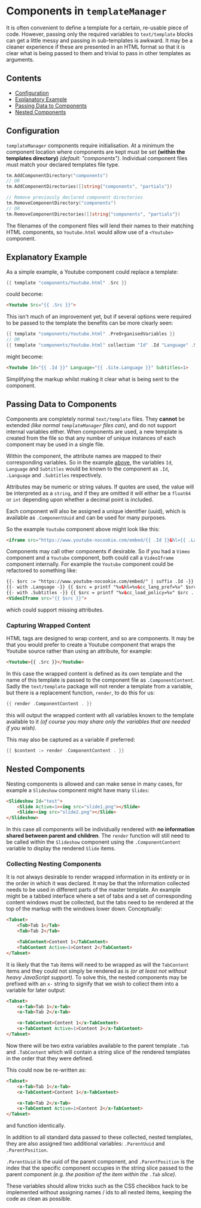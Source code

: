 # Components in `templateManager`

It is often convenient to define a template for a certain, re-usable piece of code. However, passing only the required variables to `text/template` blocks can get a little messy and passing in sub-templates is awkward. It may be a cleaner experience if these are presented in an HTML format so that it is clear what is being passed to them and trivial to pass in other templates as arguments.

## Contents

- [Configuration](#configuration)
- [Explanatory Example](#explanatory-example)
- [Passing Data to Components](#passing-data-to-components)
- [Nested Components](#nested-components)

## Configuration

`templateManager` components require initialisation. At a minimum the component location where components are kept must be set **(within the templates directory)** *(default: "components")*. Individual component files must match your declared templates file type.

```go
tm.AddComponentDirectory("components")
// OR
tm.AddComponentDirectories([]string{"components", "partials"})

// Remove previously declared component directories
tm.RemoveComponentDirectory("components")
// OR
tm.RemoveComponentDirectories([]string{"components", "partials"})
```

The filenames of the component files will lend their names to their matching HTML components, so `Youtube.html` would allow use of a `<Youtube>` component.

## Explanatory Example

As a simple example, a Youtube component could replace a template:

```go
{{ template "components/Youtube.html" .Src }}
```

could become:

```html
<Youtube Src="{{ .Src }}">
```

This isn't much of an improvement yet, but if several options were required to be passed to the template the benefits can be more clearly seen:

```go
{{ template "components/Youtube.html" .PreOrganisedVariables }}
// OR
{{ template "components/Youtube.html" collection "Id" .Id "Language" .Site.Language "Subtitles" 1 }}
```

might become:

```html
<Youtube Id="{{ .Id }}" Language="{{ .Site.Language }}" Subtitles=1>
```

Simplifying the markup whilst making it clear what is being sent to the component.

## Passing Data to Components

Components are completely normal `text/template` files. They **cannot** be extended *(like normal `templateManager` files can)*, and do not support internal variables either. When components are used, a new template is created from the file so that any number of unique instances of each component may be used in a single file.

Within the component, the attribute names are mapped to their corresponding variables. So in the example [above](#explanatory-example), the variables `Id`, `Language` and `Subtitles` would be known to the component as `.Id`, `.Language` and `.Subtitles` respectively.

Attributes may be numeric or string values. If quotes are used, the value will be interpreted as a `string`, and if they are omitted it will either be a `float64` or `int` depending upon whether a decimal point is included.

Each component will also be assigned a unique identifier (uuid), which is available as `.ComponentUuid` and can be used for many purposes.

So the example `Youtube` component above might look like this:

```html
<iframe src="https://www.youtube-nocookie.com/embed/{{ .Id }}&hl={{ .Language }}&cc_lang_pref={{ .Language }}&cc_load_policy={{ .Subtitles }}" loading="lazy" frameborder="0" allow="accelerometer; autoplay; encrypted-media; gyroscope; picture-in-picture" allowfullscreen></iframe>
```

Components may call other components if desirable. So if you had a `Vimeo` component and a `Youtube` component, both could call a `VideoIframe` component internally. For example the `Youtube` component could be refactored to something like:

```html
{{- $src := "https://www.youtube-nocookie.com/embed/" | suffix .Id -}}
{{- with .Language -}} {{ $src = printf "%v&hl=%v&cc_lang_pref=%v" $src . . }} {{- end -}}
{{- with .Subtitles -}} {{ $src = printf "%v&cc_load_policy=%v" $src . }} {{- end -}}
<VideoIframe src="{{ $src }}">
```

which could support missing attributes.

### Capturing Wrapped Content

HTML tags are designed to wrap content, and so are components. It may be that you would prefer to create a Youtube component that wraps the Youtube source rather than using an attribute, for example: 

```html
<Youtube>{{ .Src }}</Youtube>
```

In this case the wrapped content is defined as its own template and the name of this template is passed to the component file as `.ComponentContent`. Sadly the `text/template` package will not render a template from a variable, but there is a replacement function, `render`, to do this for us:

```go
{{ render .ComponentContent . }}
```

this will output the wrapped content with all variables known to the template available to it *(of course you may share only the variables that are needed if you wish)*.

This may also be captured as a variable if preferred:

```go
{{ $content := render .ComponentContent . }}
```

## Nested Components

Nesting components is allowed and can make sense in many cases, for example a `Slideshow` component might have many `Slides`:

```html
<Slideshow Id="test">
	<Slide Active=1><img src="slide1.png"></Slide>
	<Slide><img src="slide2.png"></Slide>
</Slideshow>
```

In this case all components will be individually rendered with **no information shared between parent and children**. The `render` function will still need to be called within the `Slideshow` component using the `.ComponentContent` variable to display the rendered `Slide` items. 

### Collecting Nesting Components

It is not always desirable to render wrapped information in its entirety or in the order in which it was declared. It may be that the information collected needs to be used in different parts of the master template. An example might be a tabbed interface where a set of tabs and a set of corresponding content windows must be collected, but the tabs need to be rendered at the top of the markup with the windows lower down. Conceptually:

```html
<Tabset>
	<Tab>Tab 1</Tab>
	<Tab>Tab 2</Tab>

	<TabContent>Content 1</TabContent>
	<TabContent Active=1>Content 2</TabContent>
</Tabset>
```

It is likely that the `Tab` items will need to be wrapped as will the `TabContent` items and they could not simply be rendered as is *(or at least not without heavy JavaScript support)*. To solve this, the nested components may be prefixed with an `x-` string to signify that we wish to collect them into a variable for later output:

```html
<Tabset>
	<x-Tab>Tab 1</x-Tab>
	<x-Tab>Tab 2</x-Tab>

	<x-TabContent>Content 1</x-TabContent>
	<x-TabContent Active=1>Content 2</x-TabContent>
</Tabset>
```

Now there will be two extra variables available to the parent template `.Tab` and `.TabContent` which will contain a string slice of the rendered templates in the order that they were defined.

This could now be re-written as:

```html
<Tabset>
	<x-Tab>Tab 1</x-Tab>
	<x-TabContent>Content 1</x-TabContent>

	<x-Tab>Tab 2</x-Tab>
	<x-TabContent Active=1>Content 2</x-TabContent>
</Tabset>
```

and function identically.

In addition to all standard data passed to these collected, nested templates, they are also assigned two additional variables: `.ParentUuid` and `.ParentPosition`.

`.ParentUuid` is the uuid of the parent component, and `.ParentPosition` is the index that the specific component occupies in the string slice passed to the parent component *(e.g. the position of the item within the `.Tab` slice)*.

These variables should allow tricks such as the CSS checkbox hack to be implemented without assigning names / ids to all nested items, keeping the code as clean as possible.